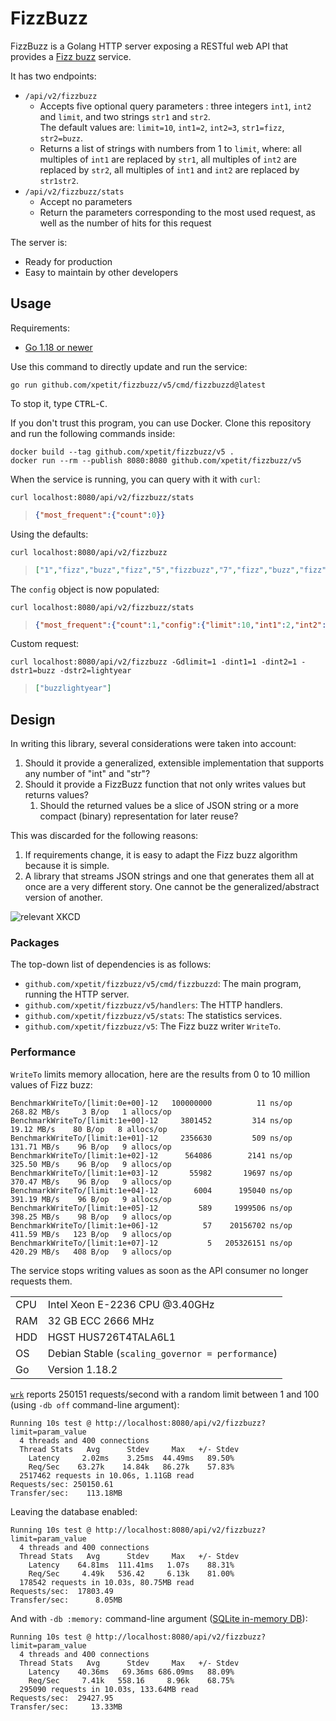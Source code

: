 # FizzBuzz

FizzBuzz is a Golang HTTP server exposing a RESTful web API that provides a [Fizz buzz](https://en.wikipedia.org/wiki/Fizz_buzz) service.

It has two endpoints:

- `/api/v2/fizzbuzz`
  - Accepts five optional query parameters : three integers `int1`, `int2` and `limit`, and two strings `str1` and `str2`.<br>
    The default values are: `limit=10`, `int1=2`, `int2=3`, `str1=fizz`, `str2=buzz`.
  - Returns a list of strings with numbers from 1 to `limit`, where: all multiples of `int1` are replaced by `str1`, all multiples of `int2` are replaced by `str2`, all multiples of `int1` and `int2` are replaced by `str1str2`.
- `/api/v2/fizzbuzz/stats`
  - Accept no parameters
  - Return the parameters corresponding to the most used request, as well as the number of hits for this request

The server is:

- Ready for production
- Easy to maintain by other developers

## Usage

Requirements:

- [Go 1.18 or newer](https://golang.org/dl/)

Use this command to directly update and run the service:

```
go run github.com/xpetit/fizzbuzz/v5/cmd/fizzbuzzd@latest
```

To stop it, type <kbd>CTRL</kbd>-<kbd>C</kbd>.

If you don't trust this program, you can use Docker. Clone this repository and run the following commands inside:

```
docker build --tag github.com/xpetit/fizzbuzz/v5 .
docker run --rm --publish 8080:8080 github.com/xpetit/fizzbuzz/v5
```

When the service is running, you can query with it with `curl`:

```
curl localhost:8080/api/v2/fizzbuzz/stats
```

> <!-- prettier-ignore -->
> ```json
> {"most_frequent":{"count":0}}
> ```

Using the defaults:

```
curl localhost:8080/api/v2/fizzbuzz
```

> <!-- prettier-ignore -->
> ```json
> ["1","fizz","buzz","fizz","5","fizzbuzz","7","fizz","buzz","fizz"]
> ```

The `config` object is now populated:

```
curl localhost:8080/api/v2/fizzbuzz/stats
```

> <!-- prettier-ignore -->
> ```json
> {"most_frequent":{"count":1,"config":{"limit":10,"int1":2,"int2":3,"str1":"fizz","str2":"buzz"}}}
> ```

Custom request:

```
curl localhost:8080/api/v2/fizzbuzz -Gdlimit=1 -dint1=1 -dint2=1 -dstr1=buzz -dstr2=lightyear
```

> ```json
> ["buzzlightyear"]
> ```

## Design

In writing this library, several considerations were taken into account:

1. Should it provide a generalized, extensible implementation that supports any number of "int" and "str"?
2. Should it provide a FizzBuzz function that not only writes values but returns values?
   1. Should the returned values be a slice of JSON string or a more compact (binary) representation for later reuse?

This was discarded for the following reasons:

1. If requirements change, it is easy to adapt the Fizz buzz algorithm because it is simple.
2. A library that streams JSON strings and one that generates them all at once are a very different story. One cannot be the generalized/abstract version of another.

![relevant XKCD](https://imgs.xkcd.com/comics/the_general_problem.png)

### Packages

The top-down list of dependencies is as follows:

- `github.com/xpetit/fizzbuzz/v5/cmd/fizzbuzzd`: The main program, running the HTTP server.
- `github.com/xpetit/fizzbuzz/v5/handlers`: The HTTP handlers.
- `github.com/xpetit/fizzbuzz/v5/stats`: The statistics services.
- `github.com/xpetit/fizzbuzz/v5`: The Fizz buzz writer `WriteTo`.

### Performance

`WriteTo` limits memory allocation, here are the results from 0 to 10 million values of Fizz buzz:

```
BenchmarkWriteTo/[limit:0e+00]-12   100000000          11 ns/op   268.82 MB/s     3 B/op   1 allocs/op
BenchmarkWriteTo/[limit:1e+00]-12     3801452         314 ns/op    19.12 MB/s    80 B/op   8 allocs/op
BenchmarkWriteTo/[limit:1e+01]-12     2356630         509 ns/op   131.71 MB/s    96 B/op   9 allocs/op
BenchmarkWriteTo/[limit:1e+02]-12      564086        2141 ns/op   325.50 MB/s    96 B/op   9 allocs/op
BenchmarkWriteTo/[limit:1e+03]-12       55982       19697 ns/op   370.47 MB/s    96 B/op   9 allocs/op
BenchmarkWriteTo/[limit:1e+04]-12        6004      195040 ns/op   391.19 MB/s    96 B/op   9 allocs/op
BenchmarkWriteTo/[limit:1e+05]-12         589     1999506 ns/op   398.25 MB/s    98 B/op   9 allocs/op
BenchmarkWriteTo/[limit:1e+06]-12          57    20156702 ns/op   411.59 MB/s   123 B/op   9 allocs/op
BenchmarkWriteTo/[limit:1e+07]-12           5   205326151 ns/op   420.29 MB/s   408 B/op   9 allocs/op
```

The service stops writing values as soon as the API consumer no longer requests them.

|     |                                                  |
| --- | ------------------------------------------------ |
| CPU | Intel Xeon E-2236 CPU @3.40GHz                   |
| RAM | 32 GB ECC 2666 MHz                               |
| HDD | HGST HUS726T4TALA6L1                             |
| OS  | Debian Stable (`scaling_governor = performance`) |
| Go  | Version 1.18.2                                   |

[`wrk`](https://github.com/wg/wrk) reports 250151 requests/second with a random limit between 1 and 100 (using `-db off` command-line argument):

```
Running 10s test @ http://localhost:8080/api/v2/fizzbuzz?limit=param_value
  4 threads and 400 connections
  Thread Stats   Avg      Stdev     Max   +/- Stdev
    Latency     2.02ms    3.25ms  44.49ms   89.50%
    Req/Sec    63.27k    14.84k   86.27k    57.83%
  2517462 requests in 10.06s, 1.11GB read
Requests/sec: 250150.61
Transfer/sec:    113.18MB
```

Leaving the database enabled:

```
Running 10s test @ http://localhost:8080/api/v2/fizzbuzz?limit=param_value
  4 threads and 400 connections
  Thread Stats   Avg      Stdev     Max   +/- Stdev
    Latency    64.81ms  111.41ms   1.07s    88.31%
    Req/Sec     4.49k   536.42     6.13k    81.00%
  178542 requests in 10.03s, 80.75MB read
Requests/sec:  17803.49
Transfer/sec:      8.05MB
```

And with `-db :memory:` command-line argument ([SQLite in-memory DB](https://www.sqlite.org/inmemorydb.html)):

```
Running 10s test @ http://localhost:8080/api/v2/fizzbuzz?limit=param_value
  4 threads and 400 connections
  Thread Stats   Avg      Stdev     Max   +/- Stdev
    Latency    40.36ms   69.36ms 686.09ms   88.09%
    Req/Sec     7.41k   558.16     8.96k    68.75%
  295090 requests in 10.03s, 133.64MB read
Requests/sec:  29427.95
Transfer/sec:     13.33MB
```
